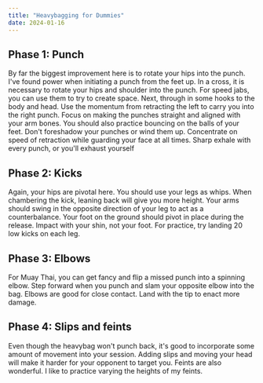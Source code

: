 ```yaml
---
title: "Heavybagging for Dummies"
date: 2024-01-16
---
```


Phase 1: Punch
----------------

By far the biggest improvement here is to rotate your hips into the punch. I've found power when initiating a punch from the feet up. In a cross, it is necessary to rotate your hips and shoulder into the punch. For speed jabs, you can use them to try to create space.
Next, through in some hooks to the body and head. Use the momentum from retracting the left to carry you into the right punch.
Focus on making the punches straight and aligned with your arm bones.
You should also practice bouncing on the balls of your feet.
Don't foreshadow your punches or wind them up. Concentrate on speed of retraction while guarding your face at all times.
Sharp exhale with every punch, or you'll exhaust yourself

Phase 2: Kicks
--------------

Again, your hips are pivotal here. You should use your legs as whips.
When chambering the kick, leaning back will give you more height.
Your arms should swing in the opposite direction of your leg to act as a counterbalance. Your foot on the ground should pivot in place during the release.
Impact with your shin, not your foot.
For practice, try landing 20 low kicks on each leg.

Phase 3: Elbows
---------------

For Muay Thai, you can get fancy and flip a missed punch into a spinning elbow. Step forward when you punch and slam your opposite elbow into the bag.
Elbows are good for close contact. Land with the tip to enact more damage.

Phase 4: Slips and feints
-------------------------

Even though the heavybag won't punch back, it's good to incorporate some amount of movement into your session.
Adding slips and moving your head will make it harder for your opponent to target you.
Feints are also wonderful. I like to practice varying the heights of my feints.
